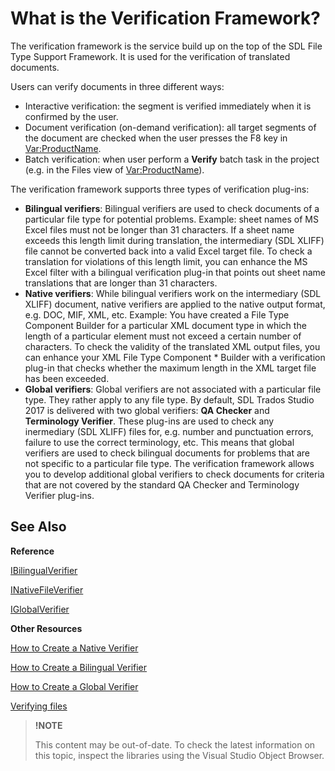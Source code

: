 What is the Verification Framework?
==

The verification framework is the service build up on the top of the SDL File Type Support Framework. It is used for the verification of translated documents.

Users can verify documents in three different ways:

* Interactive verification: the segment is verified immediately when it is confirmed by the user.
* Document verification (on-demand verification): all target segments of the document are checked when the user presses the F8 key in <Var:ProductName>.
* Batch verification: when user perform a **Verify** batch task in the project (e.g. in the Files view of <Var:ProductName>).

The verification framework supports three types of verification plug-ins:

 * **Bilingual verifiers**: Bilingual verifiers are used to check documents of a particular file type for potential problems. Example: sheet names of MS Excel files must not be longer than 31 characters. If a sheet name exceeds this length limit during translation, the intermediary (SDL XLIFF) file cannot be converted back into a valid Excel target file. To check a translation for violations of this length limit, you can enhance the MS Excel filter with a bilingual verification plug-in that points out sheet name translations that are longer than 31 characters.
 * **Native verifiers**: While bilingual verifiers work on the intermediary (SDL XLIFF) document, native verifiers are applied to the native output format, e.g. DOC, MIF, XML, etc. Example: You have created a File Type Component Builder for a particular XML document type in which the length of a particular element must not exceed a certain number of characters. To check the validity of the translated XML output files, you can enhance your XML File Type Component  * Builder with a verification plug-in that checks whether the maximum length in the XML target file has been exceeded.
 * **Global verifiers**: Global verifiers are not associated with a particular file type. They rather apply to any file type. By default, SDL Trados Studio 2017 is delivered with two global verifiers: **QA Checker** and **Terminology Verifier**. These plug-ins are used to check any inermediary (SDL XLIFF) files for, e.g. number and punctuation errors, failure to use the correct terminology, etc. This means that global verifiers are used to check bilingual documents for problems that are not specific to a particular file type. The verification framework allows you to develop additional global verifiers to check documents for criteria that are not covered by the standard QA Checker and Terminology Verifier plug-ins.


See Also
--

**Reference**

[IBilingualVerifier](../../api/filetypesupport/Sdl.FileTypeSupport.Framework.BilingualApi.IBilingualVerifier.yml)

[INativeFileVerifier](../../api/filetypesupport/Sdl.FileTypeSupport.Framework.NativeApi.INativeFileVerifier.yml)

[IGlobalVerifier](../../api/verification/Sdl.Verification.Api.IGlobalVerifier.yml)

**Other Resources**

[How to Create a Native Verifier](create_a_native_verifier_introduction.md)

[How to Create a Bilingual Verifier](create_a_bilingual_verifier_introduction.md)

[How to Create a Global Verifier](global_verifier_introduction.md)

[Verifying files](verifying_files.md)

>**!NOTE**
>
> This content may be out-of-date. To check the latest information on this topic, inspect the libraries using the Visual Studio Object Browser.